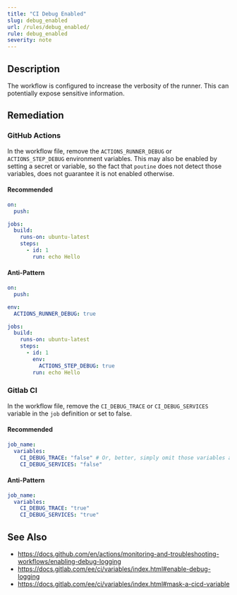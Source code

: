 ```yaml
---
title: "CI Debug Enabled"
slug: debug_enabled
url: /rules/debug_enabled/
rule: debug_enabled
severity: note
---
```


## Description

The workflow is configured to increase the verbosity of the runner. This can
potentially expose sensitive information.

## Remediation

### GitHub Actions

In the workflow file, remove the `ACTIONS_RUNNER_DEBUG` or `ACTIONS_STEP_DEBUG` environment variables. This may also be enabled by setting a secret or variable, so the fact that `poutine` does not detect those variables, does not guarantee it is not enabled otherwise.

#### Recommended
```yaml
on:
  push:

jobs:
  build:
    runs-on: ubuntu-latest
    steps:
      - id: 1
        run: echo Hello
```

#### Anti-Pattern
```yaml
on:
  push:

env:
  ACTIONS_RUNNER_DEBUG: true

jobs:
  build:
    runs-on: ubuntu-latest
    steps:
      - id: 1
        env:
          ACTIONS_STEP_DEBUG: true
        run: echo Hello
```


### Gitlab CI

In the workflow file, remove the `CI_DEBUG_TRACE` or `CI_DEBUG_SERVICES` variable in the `job` definition or set to false.

#### Recommended
```yaml
job_name:
  variables:
    CI_DEBUG_TRACE: "false" # Or, better, simply omit those variables as they default to `false` anyway.
    CI_DEBUG_SERVICES: "false"
```

#### Anti-Pattern
```yaml
job_name:
  variables:
    CI_DEBUG_TRACE: "true"
    CI_DEBUG_SERVICES: "true"
```

## See Also
 - https://docs.github.com/en/actions/monitoring-and-troubleshooting-workflows/enabling-debug-logging
 - https://docs.gitlab.com/ee/ci/variables/index.html#enable-debug-logging
 - https://docs.gitlab.com/ee/ci/variables/index.html#mask-a-cicd-variable
